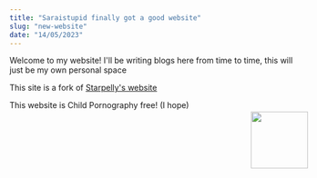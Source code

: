 ```yaml
---
title: "Saraistupid finally got a good website"
slug: "new-website"
date: "14/05/2023"
---
```


Welcome to my website! I'll be writing blogs here from time to time, this will just be my own personal space

This site is a fork of [Starpelly's website](https://starpelly.com/)

This website is Child Pornography free! (I hope)
<img src="https://cdn.discordapp.com/emojis/1064217837377429574.webp?size=256&quality=lossless" style="width: 100px; float:right; margin:20px; margin-right:-20px;" alt="">
